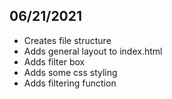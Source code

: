 ## 06/21/2021
- Creates file structure
- Adds general layout to index.html
- Adds filter box
- Adds some css styling
- Adds filtering function